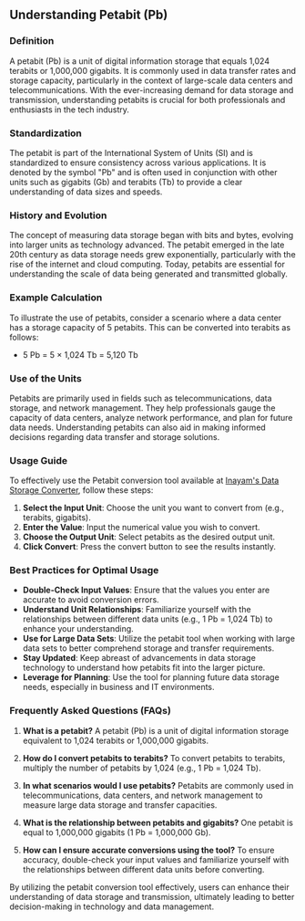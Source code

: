 ## Understanding Petabit (Pb)

### Definition
A petabit (Pb) is a unit of digital information storage that equals 1,024 terabits or 1,000,000 gigabits. It is commonly used in data transfer rates and storage capacity, particularly in the context of large-scale data centers and telecommunications. With the ever-increasing demand for data storage and transmission, understanding petabits is crucial for both professionals and enthusiasts in the tech industry.

### Standardization
The petabit is part of the International System of Units (SI) and is standardized to ensure consistency across various applications. It is denoted by the symbol "Pb" and is often used in conjunction with other units such as gigabits (Gb) and terabits (Tb) to provide a clear understanding of data sizes and speeds.

### History and Evolution
The concept of measuring data storage began with bits and bytes, evolving into larger units as technology advanced. The petabit emerged in the late 20th century as data storage needs grew exponentially, particularly with the rise of the internet and cloud computing. Today, petabits are essential for understanding the scale of data being generated and transmitted globally.

### Example Calculation
To illustrate the use of petabits, consider a scenario where a data center has a storage capacity of 5 petabits. This can be converted into terabits as follows:
- 5 Pb = 5 × 1,024 Tb = 5,120 Tb

### Use of the Units
Petabits are primarily used in fields such as telecommunications, data storage, and network management. They help professionals gauge the capacity of data centers, analyze network performance, and plan for future data needs. Understanding petabits can also aid in making informed decisions regarding data transfer and storage solutions.

### Usage Guide
To effectively use the Petabit conversion tool available at [Inayam's Data Storage Converter](https://www.inayam.co/unit-converter/data_storage_binary), follow these steps:
1. **Select the Input Unit**: Choose the unit you want to convert from (e.g., terabits, gigabits).
2. **Enter the Value**: Input the numerical value you wish to convert.
3. **Choose the Output Unit**: Select petabits as the desired output unit.
4. **Click Convert**: Press the convert button to see the results instantly.

### Best Practices for Optimal Usage
- **Double-Check Input Values**: Ensure that the values you enter are accurate to avoid conversion errors.
- **Understand Unit Relationships**: Familiarize yourself with the relationships between different data units (e.g., 1 Pb = 1,024 Tb) to enhance your understanding.
- **Use for Large Data Sets**: Utilize the petabit tool when working with large data sets to better comprehend storage and transfer requirements.
- **Stay Updated**: Keep abreast of advancements in data storage technology to understand how petabits fit into the larger picture.
- **Leverage for Planning**: Use the tool for planning future data storage needs, especially in business and IT environments.

### Frequently Asked Questions (FAQs)

1. **What is a petabit?**
   A petabit (Pb) is a unit of digital information storage equivalent to 1,024 terabits or 1,000,000 gigabits.

2. **How do I convert petabits to terabits?**
   To convert petabits to terabits, multiply the number of petabits by 1,024 (e.g., 1 Pb = 1,024 Tb).

3. **In what scenarios would I use petabits?**
   Petabits are commonly used in telecommunications, data centers, and network management to measure large data storage and transfer capacities.

4. **What is the relationship between petabits and gigabits?**
   One petabit is equal to 1,000,000 gigabits (1 Pb = 1,000,000 Gb).

5. **How can I ensure accurate conversions using the tool?**
   To ensure accuracy, double-check your input values and familiarize yourself with the relationships between different data units before converting.

By utilizing the petabit conversion tool effectively, users can enhance their understanding of data storage and transmission, ultimately leading to better decision-making in technology and data management.